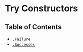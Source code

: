 # Try Constructors

## Table of Contents

* [`.Failure`](./Failure.md)
* [`.Successes`](./Successes.md)

